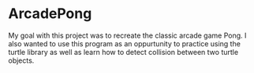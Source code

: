 # ArcadePong
My goal with this project was to recreate the classic arcade game Pong. I also wanted to use this program as an oppurtunity to practice using the turtle library as well as learn how to detect collision between two turtle objects.
